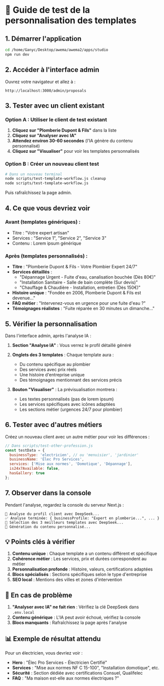 # 🚀 Guide de test de la personnalisation des templates

## 1. Démarrer l'application

```bash
cd /home/Ganyc/Desktop/awema/awema2/apps/studio
npm run dev
```

## 2. Accéder à l'interface admin

Ouvrez votre navigateur et allez à :
```
http://localhost:3000/admin/proposals
```

## 3. Tester avec un client existant

### Option A : Utiliser le client de test existant
1. **Cliquez sur "Plomberie Dupont & Fils"** dans la liste
2. **Cliquez sur "Analyser avec IA"** 
3. **Attendez environ 30-60 secondes** (l'IA génère du contenu personnalisé)
4. **Cliquez sur "Visualiser"** pour voir les templates personnalisés

### Option B : Créer un nouveau client test

```bash
# Dans un nouveau terminal
node scripts/test-template-workflow.js cleanup
node scripts/test-template-workflow.js
```

Puis rafraîchissez la page admin.

## 4. Ce que vous devriez voir

### Avant (templates génériques) :
- Titre : "Votre expert artisan"
- Services : "Service 1", "Service 2", "Service 3"
- Contenu : Lorem ipsum générique

### Après (templates personnalisés) :
- **Titre** : "Plomberie Dupont & Fils - Votre Plombier Expert 24/7"
- **Services détaillés** :
  - "Dépannage Urgent - Fuite d'eau, canalisation bouchée (Dès 80€)"
  - "Installation Sanitaire - Salle de bain complète (Sur devis)"
  - "Chauffage & Chaudière - Installation, entretien (Dès 150€)"
- **Histoire unique** : "Fondée en 2006, Plomberie Dupont & Fils est devenue..."
- **FAQ métier** : "Intervenez-vous en urgence pour une fuite d'eau ?"
- **Témoignages réalistes** : "Fuite réparée en 30 minutes un dimanche..."

## 5. Vérifier la personnalisation

Dans l'interface admin, après l'analyse IA :

1. **Section "Analyse IA"** : Vous verrez le profil détaillé généré
2. **Onglets des 3 templates** : Chaque template aura :
   - Du contenu spécifique au plombier
   - Des services avec prix réels
   - Une histoire d'entreprise unique
   - Des témoignages mentionnant des services précis

3. **Bouton "Visualiser"** : La prévisualisation montrera :
   - Les textes personnalisés (pas de lorem ipsum)
   - Les services spécifiques avec icônes adaptées
   - Les sections métier (urgences 24/7 pour plombier)

## 6. Tester avec d'autres métiers

Créez un nouveau client avec un autre métier pour voir les différences :

```javascript
// Dans scripts/test-other-profession.js
const testData = {
  businessType: 'electricien', // ou 'menuisier', 'jardinier'
  businessName: 'Élec Pro Services',
  services: ['Mise aux normes', 'Domotique', 'Dépannage'],
  is24x7Available: false,
  hasGallery: true
};
```

## 7. Observer dans la console

Pendant l'analyse, regardez la console du serveur Next.js :
```
🤖 Analyse du profil client avec DeepSeek...
✅ Analyse terminée: { businessProfile: "Expert en plomberie...", ... }
🎯 Sélection des 3 meilleurs templates avec DeepSeek...
📝 Génération du contenu personnalisé...
```

## 💡 Points clés à vérifier

1. **Contenu unique** : Chaque template a un contenu différent et spécifique
2. **Cohérence métier** : Les services, prix et durées correspondent au métier
3. **Personnalisation profonde** : Histoire, valeurs, certifications adaptées
4. **Blocs spécialisés** : Sections spécifiques selon le type d'entreprise
5. **SEO local** : Mentions des villes et zones d'intervention

## 🐛 En cas de problème

1. **"Analyser avec IA" ne fait rien** : Vérifiez la clé DeepSeek dans `.env.local`
2. **Contenu générique** : L'IA peut avoir échoué, vérifiez la console
3. **Blocs manquants** : Rafraîchissez la page après l'analyse

## 📊 Exemple de résultat attendu

Pour un électricien, vous devriez voir :
- **Hero** : "Élec Pro Services - Électricien Certifié"
- **Services** : "Mise aux normes NF C 15-100", "Installation domotique", etc.
- **Sécurité** : Section dédiée avec certifications Consuel, Qualifelec
- **FAQ** : "Ma maison est-elle aux normes électriques ?"